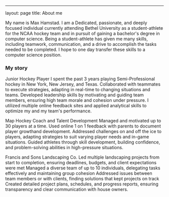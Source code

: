 ---
layout: page
title: About me

My name is Max Hamstad. I am a Dedicated, passionate, and deeply focused individual currently attending Bethel University as a student-athlete for the NCAA hockey team and in pursuit of gaining a bachelor's degree in computer science. Being a student-athlete has given me many skills, including teamwork, communication, and a drive to accomplish the tasks needed to be completed. I hope to one day transfer these skills to a computer science position.

### My story


Junior Hockey Player
I spent the past 3 years playing Semi-Professional hockey in New
York, New Jersey, and Texas. Collaborated with teammates to execute strategies, adapting in
real-time to changing situations and teams. Developed leadership skills by motivating and guiding team members, ensuring high team morale and cohesion under pressure. I utilized multiple online feedback sites and applied analytical skills to optimize my and my team's performance.

Map Hockey Coach and Talent Development
Managed and motivated up to 30 players at a time. Used online 1 on 1 feedback with parents to document player growthand development. Addressed challenges on and off the ice to players, adapting strategies to suit varying player needs and in-game situations. Guided athletes through skill development, building confidence, and problem-solving abilities in high-pressure situations. 

Francis and Sons Landscaping Co. 
Led multiple landscaping projects from start to completion, ensuring deadlines, budgets, and client expectations were met Managed a diverse team of up to 10 individuals, delegating tasks effectively and maintaining group cohesion Addressed issues between team members or with clients, finding solutions that kept projects on track
Created detailed project plans, schedules, and progress reports, ensuring transparency and clear communication with house owners.
